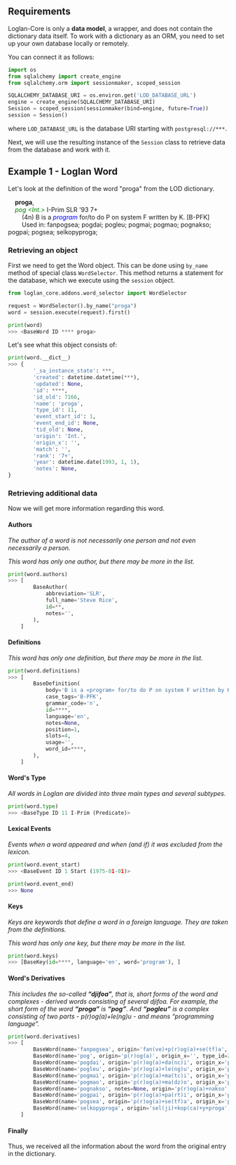 ## Requirements
Loglan-Core is only a __data model__, a wrapper, and does not contain the dictionary data itself.
To work with a dictionary as an ORM, you need to set up your own database locally or remotely.

You can connect it as follows:
```python
import os
from sqlalchemy import create_engine
from sqlalchemy.orm import sessionmaker, scoped_session

SQLALCHEMY_DATABASE_URI = os.environ.get('LOD_DATABASE_URL')
engine = create_engine(SQLALCHEMY_DATABASE_URI)
Session = scoped_session(sessionmaker(bind=engine, future=True))
session = Session()
```
where `LOD_DATABASE_URL` is the database URI starting with `postgresql://***`.

Next, we will use the resulting instance of the `Session` class to retrieve data from the database and work with it.

## Example 1 - Loglan Word
Let's look at the definition of the word "proga" from the LOD dictionary.

&nbsp;&nbsp;&nbsp;&nbsp;__proga__,<br>
&nbsp;&nbsp;&nbsp;&nbsp;<font color="green">_pog <Int.>_</font> I-Prim SLR '93 7+<br>
&nbsp;&nbsp;&nbsp;&nbsp;&nbsp;&nbsp;&nbsp;&nbsp;(4n) B is a <font color="blue">_program_</font> for/to do P on system F written by K. [B-PFK]<br>
&nbsp;&nbsp;&nbsp;&nbsp;&nbsp;&nbsp;&nbsp;&nbsp;Used in: fanpogsea; pogdai; pogleu; pogmai; pogmao; pognakso; pogpai; pogsea; selkopyproga;

### Retrieving an object
First we need to get the Word object.
This can be done using `by_name` method of special class `WordSelector`. 
This method returns a statement for the database, which we execute using the `session` object.

```python
from loglan_core.addons.word_selector import WordSelector

request = WordSelector().by_name("proga")
word = session.execute(request).first()

print(word)
>>> <BaseWord ID **** proga>
```

Let's see what this object consists of:
```python
print(word.__dict__)
>>> {
        '_sa_instance_state': ***,
        'created': datetime.datetime(***),
        'updated': None,
        'id': ****,
        'id_old': 7166,
        'name': 'proga',
        'type_id': 11,
        'event_start_id': 1,
        'event_end_id': None,
        'tid_old': None,
        'origin': 'Int.',
        'origin_x': '', 
        'match': '',
        'rank': '7+',
        'year': datetime.date(1993, 1, 1),
        'notes': None,
}
```
### Retrieving additional data
Now we will get more information regarding this word.

#### Authors
_The author of a word is not necessarily one person and not even necessarily a person._

_This word has only one author, but there may be more in the list._
```python
print(word.authors)
>>> [
        BaseAuthor(
            abbreviation='SLR',
            full_name='Steve Rice',
            id=**,
            notes='',
        ),
    ]
```

#### Definitions
_This word has only one definition, but there may be more in the list._
```python
print(word.definitions)
>>> [
        BaseDefinition(
            body='B is a «program» for/to do P on system F written by K.',
            case_tags='B-PFK',
            grammar_code='n',
            id=****,
            language='en', 
            notes=None, 
            position=1, 
            slots=4, 
            usage='', 
            word_id=****,
        ),
    ]
```

#### Word's Type
_All words in Loglan are divided into three main types and several subtypes._
```python
print(word.type)
>>> <BaseType ID 11 I-Prim (Predicate)>
```

#### Lexical Events
_Events when a word appeared and when (and if) it was excluded from the lexicon._
```python
print(word.event_start)
>>> <BaseEvent ID 1 Start (1975-01-01)>

print(word.event_end)
>>> None
```

#### Keys
_Keys are keywords that define a word in a foreign language. They are taken from the definitions._

_This word has only one key, but there may be more in the list._

```python
print(word.keys)
>>> [BaseKey(id=****, language='en', word='program'), ]
```

#### Word's Derivatives
_This includes the so-called __“djifoa”__, that is, short forms of the word and complexes - 
derived words consisting of several djifoa. For example, the short form of the word __“proga”__ is __“pog”__. 
And __“pogleu”__ is a complex consisting of two parts - p(r)og(a)+le(ng)u - and means “programming language”._
```python
print(word.derivatives)
>>> [
        BaseWord(name='fanpogsea', origin='fan(ve)+p(r)og(a)+se(tf)a', origin_x='reverse program set', type_id=6, ...),
        BaseWord(name='pog', origin='p(r)og(a)', origin_x='', type_id=2, ...), 
        BaseWord(name='pogdai', origin='p(r)og(a)+da(nc)i', origin_x='program design', type_id=5, ...), 
        BaseWord(name='pogleu', origin='p(r)og(a)+le(ng)u', origin_x='program language', type_id=5, ...), 
        BaseWord(name='pogmai', origin='p(r)og(a)+ma(tc)i', origin_x='program(mable) machine', type_id=5, ...), 
        BaseWord(name='pogmao', origin='p(r)og(a)+ma(dz)o', origin_x='program make', type_id=5, ...), 
        BaseWord(name='pognakso', notes=None, origin='p(r)og(a)+nakso', origin_x='program fix', type_id=5, ...), 
        BaseWord(name='pogpai', origin='p(r)og(a)+pa(rt)i', origin_x='program part', type_id=5, ...), 
        BaseWord(name='pogsea', origin='p(r)og(a)+se(tf)a', origin_x='program set', type_id=5, ...), 
        BaseWord(name='selkopyproga', origin='sel(ji)+kop(ca)+y+proga', origin_x='self copy program', type_id=6, ...),
    ]
```

#### Finally
Thus, we received all the information about the word from the original entry in the dictionary.
